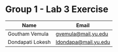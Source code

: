 # Group 1 - Lab 3 Exercise

| Name           | Email                 |
|----------------|-----------------------|
| Goutham Vemula | gvemula@mail.yu.edu   |
| Dondapati Lokesh | ldondapa@mail.yu.edu   |